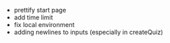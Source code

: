- prettify start page
- add time limit
- fix local environment
- adding newlines to inputs (especially in createQuiz)
